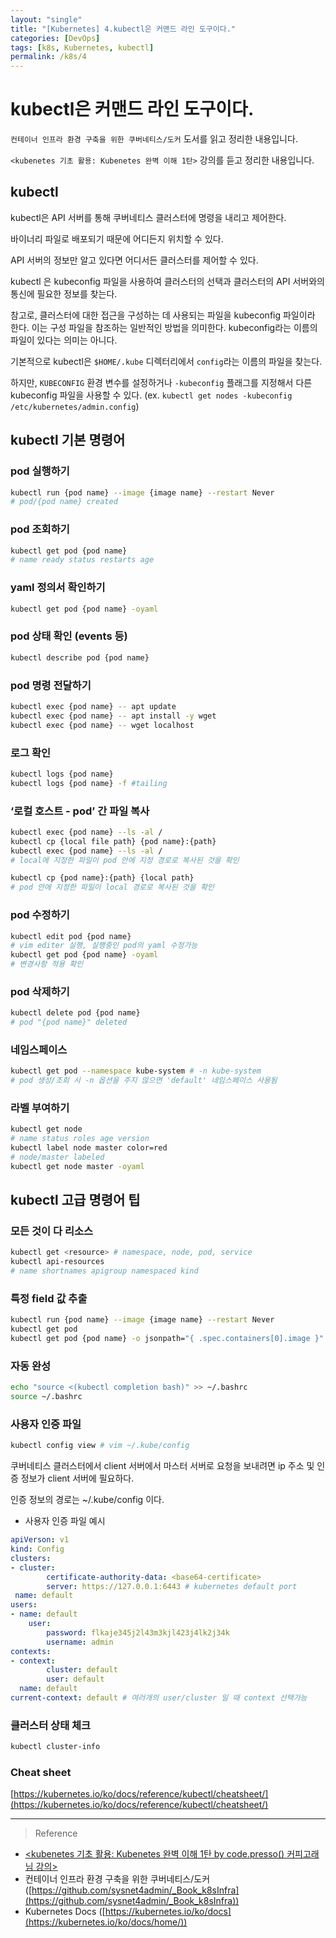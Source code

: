 ```yaml
---
layout: "single"
title: "[Kubernetes] 4.kubectl은 커맨드 라인 도구이다."
categories: [DevOps]
tags: [k8s, Kubernetes, kubectl]
permalink: /k8s/4
---
```


# kubectl은 커맨드 라인 도구이다.

`컨테이너 인프라 환경 구축을 위한 쿠버네티스/도커` 도서를 읽고 정리한 내용입니다.

`<kubenetes 기초 활용: Kubenetes 완벽 이해 1탄>` 강의를 듣고 정리한 내용입니다.

## kubectl

kubectl은 API 서버를 통해 쿠버네티스 클러스터에 명령을 내리고 제어한다.

바이너리 파일로 배포되기 때문에 어디든지 위치할 수 있다.

API 서버의 정보만 알고 있다면 어디서든 클러스터를 제어할 수 있다.

kubectl 은 kubeconfig 파일을 사용하여 클러스터의 선택과 클러스터의 API 서버와의 통신에 필요한 정보를 찾는다.

참고로, 클러스터에 대한 접근을 구성하는 데 사용되는 파일을 kubeconfig 파일이라 한다. 이는 구성 파일을 참조하는 일반적인 방법을 의미한다. kubeconfig라는 이름의 파일이 있다는 의미는 아니다.

기본적으로 kubectl은 `$HOME/.kube` 디렉터리에서 `config`라는 이름의 파일을 찾는다. 

하지만, `KUBECONFIG` 환경 변수를 설정하거나 `-kubeconfig` 플래그를 지정해서 다른 kubeconfig 파일을 사용할 수 있다. (ex. `kubectl get nodes -kubeconfig /etc/kubernetes/admin.config`)


## kubectl 기본 명령어

### pod 실행하기

```bash
kubectl run {pod name} --image {image name} --restart Never
# pod/{pod name} created
```

### pod 조회하기

```bash
kubectl get pod {pod name}
# name ready status restarts age
```

### yaml 정의서 확인하기

```bash
kubectl get pod {pod name} -oyaml
```

### pod 상태 확인 (events 등)

```bash
kubectl describe pod {pod name}
```

### pod 명령 전달하기

```bash
kubectl exec {pod name} -- apt update
kubectl exec {pod name} -- apt install -y wget
kubectl exec {pod name} -- wget localhost
```

### 로그 확인

```bash
kubectl logs {pod name}
kubectl logs {pod name} -f #tailing
```

### ‘로컬 호스트 - pod’ 간 파일 복사

```bash
kubectl exec {pod name} --ls -al /
kubectl cp {local file path} {pod name}:{path}
kubectl exec {pod name} --ls -al /
# local에 지정한 파일이 pod 안에 지정 경로로 복사된 것을 확인 

kubectl cp {pod name}:{path} {local path}
# pod 안에 지정한 파일이 local 경로로 복사된 것을 확인
```

### pod 수정하기

```bash
kubectl edit pod {pod name}
# vim editer 실행, 실행중인 pod의 yaml 수정가능
kubectl get pod {pod name} -oyaml
# 변경사항 적용 확인
```

### pod 삭제하기

```bash
kubectl delete pod {pod name}
# pod "{pod name}" deleted
```

### 네임스페이스

```bash
kubectl get pod --namespace kube-system # -n kube-system
# pod 생성/조회 시 -n 옵션을 주지 않으면 'default' 네임스페이스 사용됨
```

### 라벨 부여하기

```bash
kubectl get node
# name status roles age version
kubectl label node master color=red
# node/master labeled
kubectl get node master -oyaml
```

## kubectl 고급 명령어 팁

### 모든 것이 다 리소스

```bash
kubectl get <resource> # namespace, node, pod, service
kubectl api-resources
# name shortnames apigroup namespaced kind
```

### 특정 field 값 추출

```bash
kubectl run {pod name} --image {image name} --restart Never
kubectl get pod
kubectl get pod {pod name} -o jsonpath="{ .spec.containers[0].image }"
```

### 자동 완성

```bash
echo "source <(kubectl completion bash)" >> ~/.bashrc
source ~/.bashrc
```

### 사용자 인증 파일

```bash
kubectl config view # vim ~/.kube/config
```

쿠버네티스 클러스터에서 client 서버에서 마스터 서버로 요청을 보내려면 ip 주소 및 인증 정보가 client 서버에 필요하다.

인증 정보의 경로는 ~/.kube/config 이다.

- 사용자 인증 파일 예시

```yaml
apiVerson: v1
kind: Config
clusters:
- cluster:
		certificate-authority-data: <base64-certificate>
		server: https://127.0.0.1:6443 # kubernetes default port
 name: default
users:
- name: default
	user:
		password: flkaje345j2l43m3kjl423j4lk2j34k
		username: admin
contexts:
- context:
		cluster: default
		user: default
  name: default
current-context: default # 여러개의 user/cluster 일 때 context 선택가능
```

### 클러스터 상태 체크

```bash
kubectl cluster-info
```

### Cheat sheet

[https://kubernetes.io/ko/docs/reference/kubectl/cheatsheet/](https://kubernetes.io/ko/docs/reference/kubectl/cheatsheet/)

-----

> Reference
- [<kubenetes 기초 활용: Kubenetes 완벽 이해 1탄 by code.presso() 커피고래님 강의>](https://coffeewhale.com/categories/#kubernetes)
- 컨테이너 인프라 환경 구축을 위한 쿠버네티스/도커 ([https://github.com/sysnet4admin/_Book_k8sInfra](https://github.com/sysnet4admin/_Book_k8sInfra))
- Kubernetes Docs ([https://kubernetes.io/ko/docs](https://kubernetes.io/ko/docs/home/))


